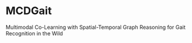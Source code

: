 # MCDGait
Multimodal Co-Learning with Spatial-Temporal Graph Reasoning for Gait Recognition in the Wild
